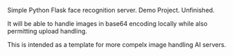Simple Python Flask face recognition server. Demo Project. Unfinished.

It will be able to handle images in base64 encoding locally while also permitting upload handling.

This is intended as a template for more compelx image handling AI servers.